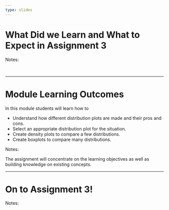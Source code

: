 ```yaml
---
type: slides
---
```


# What Did we Learn and What to Expect in Assignment 3

Notes:

<br>

---

# Module Learning Outcomes

In this module students will learn how to

- Understand how different distribution plots are made and their pros and cons.
- Select an appropriate distribution plot for the situation.
- Create density plots to compare a few distributions.
- Create boxplots to compare many distributions.

Notes:

The assignment will concentrate on the learning objectives as well as building knowledge on existing concepts.

---

# On to Assignment 3!

Notes:

<br>


